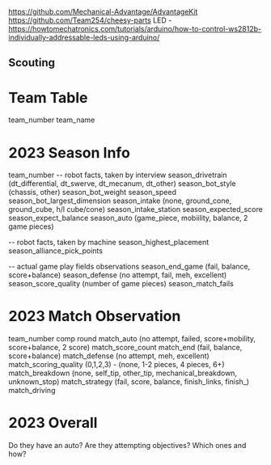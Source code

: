 https://github.com/Mechanical-Advantage/AdvantageKit
https://github.com/Team254/cheesy-parts
LED - https://howtomechatronics.com/tutorials/arduino/how-to-control-ws2812b-individually-addressable-leds-using-arduino/


Scouting
------

Team Table
=======
team_number
team_name

2023 Season Info
=======
team_number
-- robot facts, taken by interview
season_drivetrain (dt_differential, dt_swerve, dt_mecanum, dt_other)
season_bot_style (chassis, other)
season_bot_weight 
season_speed
season_bot_largest_dimension
season_intake (none, ground_cone, ground_cube, h/l cube/cone)
season_intake_station
season_expected_score
season_expect_balance
season_auto (game_piece, mobiility, balance, 2 game pieces)

-- robot facts, taken by machine
season_highest_placement
season_alliance_pick_points

-- actual game play fields observations
season_end_game (fail, balance, score+balance)
season_defense (no attempt, fail, meh, excellent)
season_score_quality (number of game pieces)
season_match_fails

2023 Match Observation
=======
team_number
comp
round
match_auto (no attempt, failed, score+mobility, score+balance, 2 score)
match_score_count
match_end (fail, balance, score+balance)
match_defense (no attempt, meh, excellent)
match_scoring_quality (0,1,2,3) - (none, 1-2 pieces, 4 pieces, 6+)
match_breakdown (none, self_tip, other_tip, mechanical_breakdown, unknown_stop)
match_strategy (fail, score, balance, finish_links, finish_)
match_driving 

2023 Overall
========


Do they have an auto?
Are they attempting objectives? Which ones and how?
